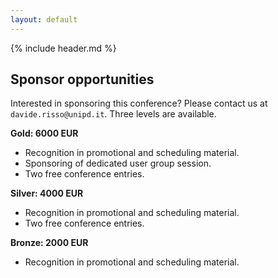 ```yaml
---
layout: default
---
```


{% include header.md %}

## Sponsor opportunities

Interested in sponsoring this conference? Please contact us at
`davide.risso@unipd.it`. Three levels are available.

**Gold: 6000 EUR**
- Recognition in promotional and scheduling material.
- Sponsoring of dedicated user group session.
- Two free conference entries.

**Silver: 4000 EUR**
- Recognition in promotional and scheduling material.
- Two free conference entries.

**Bronze: 2000 EUR**
- Recognition in promotional and scheduling material.



